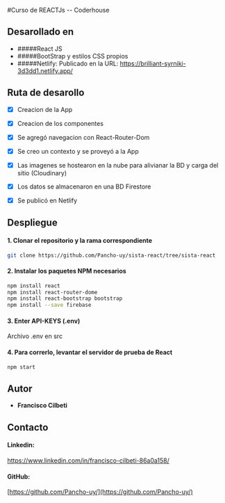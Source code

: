 #Curso de REACTJs  -- Coderhouse


## Desarollado en

- #####React JS
- #####BootStrap y estilos CSS propios
- #####Netlify: Publicado en la URL: https://brilliant-syrniki-3d3dd1.netlify.app/

## Ruta de desarollo

- [x] Creacion de la App
- [x] Creacion de los componentes
- [x] Se agregó navegacion con React-Router-Dom
- [x] Se creo un contexto y se proveyó a la App
- [x] Las imagenes se hostearon en la nube para alivianar la BD y carga del sitio (Cloudinary)
- [x] Los datos se almacenaron en una BD Firestore
- [x] Se publicó en Netlify


## Despliegue

#### 1. Clonar el repositorio y la rama correspondiente
```sh
git clone https://github.com/Pancho-uy/sista-react/tree/sista-react
```

#### 2. Instalar los paquetes NPM necesarios

```sh
npm install react
npm install react-router-dome
npm install react-bootstrap bootstrap
npm install --save firebase
```

#### 3. Enter API-KEYS (.env)
Archivo .env en src

#### 4. Para correrlo, levantar el servidor de prueba de React

```sh
npm start
```

## Autor

- **Francisco Cilbeti**

## Contacto

#### Linkedin:
https://www.linkedin.com/in/francisco-cilbeti-86a0a158/ 

#### GitHub:
[https://github.com/Pancho-uy/](https://github.com/Pancho-uy/)
